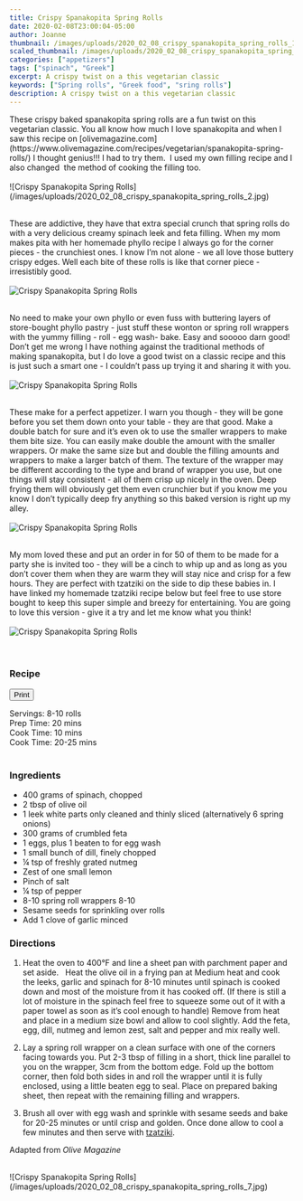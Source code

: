 ```yaml
---
title: Crispy Spanakopita Spring Rolls
date: 2020-02-08T23:00:04-05:00
author: Joanne
thumbnail: /images/uploads/2020_02_08_crispy_spanakopita_spring_rolls_1.jpg
scaled_thumbnail: /images/uploads/2020_02_08_crispy_spanakopita_spring_rolls_0.jpg
categories: ["appetizers"]
tags: ["spinach", "Greek"]
excerpt: A crispy twist on a this vegetarian classic
keywords: ["Spring rolls", "Greek food", "sring rolls"]
description: A crispy twist on a this vegetarian classic
---
```

<span class="blog-text">
These crispy baked spanakopita spring rolls are a fun twist on this vegetarian classic. You all know how much I love spanakopita and when I saw this recipe on [olivemagazine.com](https://www.olivemagazine.com/recipes/vegetarian/spanakopita-spring-rolls/) I thought genius!!! I had to try them.  I used my own filling recipe and I also changed  the method of cooking the filling too. 
</br>
</br>
![Crispy Spanakopita Spring Rolls](/images/uploads/2020_02_08_crispy_spanakopita_spring_rolls_2.jpg)
</br>
</br>

These are addictive, they have that extra special crunch that spring rolls do with a very delicious creamy spinach leek and feta filling. When my mom makes pita with her homemade phyllo recipe I always go for the corner pieces - the crunchiest ones. I know I’m not alone - we all love those buttery crispy edges. Well each bite of these rolls is like that corner piece - irresistibly good. 
</br>
</br>
![Crispy Spanakopita Spring Rolls](/images/uploads/2020_02_08_crispy_spanakopita_spring_rolls_3.jpg)
</br>
</br>

No need to make your own phyllo or even fuss with buttering layers of store-bought phyllo pastry - just stuff these wonton or spring roll wrappers with the yummy filling - roll - egg wash- bake. Easy and sooooo darn good! Don’t get me wrong I have nothing against the traditional methods of making spanakopita, but I do love a good twist on a classic recipe and this is just such a smart one - I couldn’t pass up trying it and sharing it with you. 
</br>
</br>
![Crispy Spanakopita Spring Rolls](/images/uploads/2020_02_08_crispy_spanakopita_spring_rolls_4.jpg)
</br>
</br>

These make for a perfect appetizer. I warn you though - they will be gone before you set them down onto your table - they are that good. Make a double batch for sure and it’s even ok to use the smaller wrappers to make them bite size. You can easily make double the amount with the smaller wrappers. Or make the same size but and double the filling amounts and wrappers to make a larger batch of them. The texture of the wrapper may be different according to the type and brand of wrapper you use, but one things will stay consistent - all of them crisp up nicely in the oven. Deep frying them will obviously get them even crunchier but if you know me you know I don’t typically deep fry anything so this baked version is right up my alley. 
</br>
</br>
![Crispy Spanakopita Spring Rolls](/images/uploads/2020_02_08_crispy_spanakopita_spring_rolls_5.jpg)
</br>
</br>

My mom loved these and put an order in for 50 of them to be made for a party she is invited too - they will be a cinch to whip up and as long as you don’t cover them when they are warm they will stay nice and crisp for a few hours. They are perfect with tzatziki on the side to dip these babies in. I have linked my homemade tzatziki recipe below but feel free to use store bought to keep this super simple and breezy for entertaining. You are going to love this version - give it a try and let me know what you think!
</br>
</br>
![Crispy Spanakopita Spring Rolls](/images/uploads/2020_02_08_crispy_spanakopita_spring_rolls_6.jpg)
</br>
</br>
</br>
</span>

### Recipe
<div print_button><form>
<input type="button" value="Print" class="btn__print" onClick="window.print()">
</form></div>

<div>Servings: <span itemprop="recipeYield">8-10 rolls</div>
<div>Prep Time: <meta itemprop="prepTime" content="PT20M">20 mins</div>
<div>Cook Time: <meta itemprop="cookTime" content="PT10M">10 mins</div>
<div>Cook Time: <meta itemprop="cookTime" content="PT25M">20-25 mins</div>
</br>

### Ingredients

* <span itemprop="ingredients">400 grams of spinach, chopped</span>
* <span itemprop="ingredients">2 tbsp of olive oil</span>
* <span itemprop="ingredients">1 leek white parts only cleaned and thinly sliced (alternatively 6 spring onions) </span>
* <span itemprop="ingredients">300 grams of crumbled feta </span>
* <span itemprop="ingredients">1 eggs, plus 1 beaten to for egg wash </span>
* <span itemprop="ingredients">1 small bunch of dill, finely chopped</span>
* <span itemprop="ingredients">&frac14; tsp of freshly grated nutmeg</span>
* <span itemprop="ingredients">Zest of one small lemon</span>
* <span itemprop="ingredients">Pinch of salt </span>
* <span itemprop="ingredients">&frac14; tsp of pepper </span>
* <span itemprop="ingredients">8-10 spring roll wrappers 8-10 </span>
* <span itemprop="ingredients">Sesame seeds for sprinkling over rolls </span>
* <span itemprop="ingredients">Add 1 clove of garlic minced </span>

### Directions

1. Heat the oven to 400°F and line a sheet pan with parchment paper and set aside.   Heat the olive oil in a frying pan at Medium heat and cook the leeks, garlic and spinach for 8-10 minutes until spinach is cooked down and most of the moisture from it has cooked off. (If there is still a lot of moisture in the spinach feel free to squeeze some out of it with a paper towel as soon as it’s cool enough to handle) Remove from heat and place in a medium size bowl and allow to cool slightly. Add the feta, egg, dill, nutmeg and lemon zest, salt and pepper and mix really well. 

2. Lay a spring roll wrapper on a clean surface with one of the corners facing towards you. Put 2-3 tbsp of filling in a short, thick line parallel to you on the wrapper, 3cm from the bottom edge. Fold up the bottom corner, then fold both sides in and roll the wrapper until it is fully enclosed, using a little beaten egg to seal. Place on prepared baking sheet, then repeat with the remaining filling and wrappers.

3. Brush all over with egg wash and sprinkle with sesame seeds and bake for 20-25 minutes or until crisp and golden. Once done allow to cool a few minutes and then serve with <span class="highlight"><a rel="nofollow" href="https://www.oliveandmango.com/greek-fries-with-pancetta/">tzatziki</a></span>.

Adapted from _Olive Magazine_

</br>
![Crispy Spanakopita Spring Rolls](/images/uploads/2020_02_08_crispy_spanakopita_spring_rolls_7.jpg)